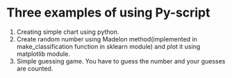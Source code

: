 # Three examples of using Py-script
1. Creating simple chart using python.
2. Create random number using Madelon method(implemented in make_classification function in sklearn module) and plot it using matplotlib module.
3. Simple guessing game. You have to guess the number and your guesses are counted.
